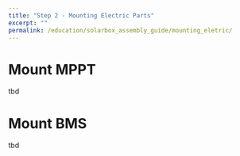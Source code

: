 ```yaml
---
title: "Step 2 - Mounting Electric Parts"
excerpt: ""
permalink: /education/solarbox_assembly_guide/mounting_eletric/
---
```




# Mount MPPT
tbd

# Mount BMS
tbd
